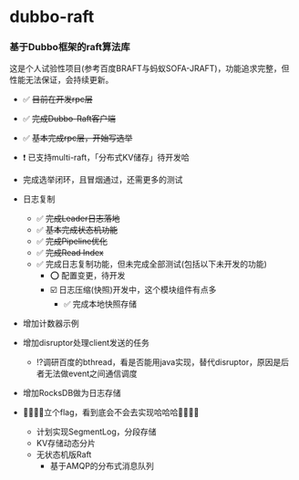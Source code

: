 # dubbo-raft

### 基于Dubbo框架的raft算法库

这是个人试验性项目(参考百度BRAFT与蚂蚁SOFA-JRAFT)，功能追求完整，但性能无法保证，会持续更新。

- ✅ ~~目前在开发rpc层~~
- ✅ ~~完成Dubbo-Raft客户端~~
- ✅ ~~基本完成rpc层，开始写选举~~
- ❗️ 已支持multi-raft，「分布式KV储存」待开发哈
- 完成选举闭环，且冒烟通过，还需更多的测试
- 日志复制
    - ✅ ~~完成Leader日志落地~~
    - ✅ ~~基本完成状态机功能~~
    - ✅ ~~完成Pipeline优化~~
    - ✅️ ~~完成Read Index~~
    - ✅ 完成日志复制功能，但未完成全部测试(包括以下未开发的功能)
        - ⭕️ 配置变更，待开发
        - ☑️ 日志压缩(快照)开发中，这个模块组件有点多
            - ✅ 完成本地快照存储
- 增加计数器示例
- 增加disruptor处理client发送的任务
    - ⁉️调研百度的bthread，看是否能用java实现，替代disruptor，原因是后者无法做event之间通信调度
- 增加RocksDB做为日志存储

- 🚩🚩🚩🚩立个flag，看到底会不会去实现哈哈哈🚩🚩🚩🚩
    - 计划实现SegmentLog，分段存储
    - KV存储动态分片
    - 无状态机版Raft
        - 基于AMQP的分布式消息队列